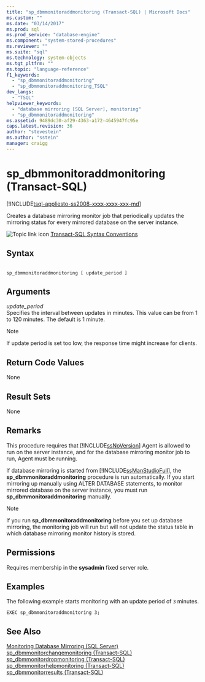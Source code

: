 ```yaml
---
title: "sp_dbmmonitoraddmonitoring (Transact-SQL) | Microsoft Docs"
ms.custom: ""
ms.date: "03/14/2017"
ms.prod: sql
ms.prod_service: "database-engine"
ms.component: "system-stored-procedures"
ms.reviewer: ""
ms.suite: "sql"
ms.technology: system-objects
ms.tgt_pltfrm: ""
ms.topic: "language-reference"
f1_keywords: 
  - "sp_dbmmonitoraddmonitoring"
  - "sp_dbmmonitoraddmonitoring_TSQL"
dev_langs: 
  - "TSQL"
helpviewer_keywords: 
  - "database mirroring [SQL Server], monitoring"
  - "sp_dbmmonitoraddmonitoring"
ms.assetid: 9489dc30-af29-4363-a172-4645947fc95e
caps.latest.revision: 36
author: "stevestein"
ms.author: "sstein"
manager: craigg
---
```

# sp_dbmmonitoraddmonitoring (Transact-SQL)
[!INCLUDE[tsql-appliesto-ss2008-xxxx-xxxx-xxx-md](../../includes/tsql-appliesto-ss2008-xxxx-xxxx-xxx-md.md)]

  Creates a database mirroring monitor job that periodically updates the mirroring status for every mirrored database on the server instance.  
  
 ![Topic link icon](../../database-engine/configure-windows/media/topic-link.gif "Topic link icon") [Transact-SQL Syntax Conventions](../../t-sql/language-elements/transact-sql-syntax-conventions-transact-sql.md)  
  
## Syntax  
  
```  
  
sp_dbmmonitoraddmonitoring [ update_period ]  
```  
  
## Arguments  
 *update_period*  
 Specifies the interval between updates in minutes. This value can be from 1 to 120 minutes. The default is 1 minute.  
  
> [!NOTE]  
>  If update period is set too low, the response time might increase for clients.  
  
## Return Code Values  
 None  
  
## Result Sets  
 None  
  
## Remarks  
 This procedure requires that [!INCLUDE[ssNoVersion](../../includes/ssnoversion-md.md)] Agent is allowed to run on the server instance, and for the database mirroring monitor job to run, Agent must be running.  
  
 If database mirroring is started from [!INCLUDE[ssManStudioFull](../../includes/ssmanstudiofull-md.md)], the **sp_dbmmonitoraddmonitoring** procedure is run automatically. If you start mirroring up manually using ALTER DATABASE statements, to monitor mirrored database on the server instance, you must run **sp_dbmmonitoraddmonitoring** manually.  
  
> [!NOTE]  
>  If you run **sp_dbmmonitoraddmonitoring** before you set up database mirroring, the monitoring job will run but will not update the status table in which database mirroring monitor history is stored.  
  
## Permissions  
 Requires membership in the **sysadmin** fixed server role.  
  
## Examples  
 The following example starts monitoring with an update period of `3` minutes.  
  
```  
EXEC sp_dbmmonitoraddmonitoring 3;  
```  
  
## See Also  
 [Monitoring Database Mirroring &#40;SQL Server&#41;](../../database-engine/database-mirroring/monitoring-database-mirroring-sql-server.md)   
 [sp_dbmmonitorchangemonitoring &#40;Transact-SQL&#41;](../../relational-databases/system-stored-procedures/sp-dbmmonitorchangemonitoring-transact-sql.md)   
 [sp_dbmmonitordropmonitoring &#40;Transact-SQL&#41;](../../relational-databases/system-stored-procedures/sp-dbmmonitordropmonitoring-transact-sql.md)   
 [sp_dbmmonitorhelpmonitoring &#40;Transact-SQL&#41;](../../relational-databases/system-stored-procedures/sp-dbmmonitorhelpmonitoring-transact-sql.md)   
 [sp_dbmmonitorresults &#40;Transact-SQL&#41;](../../relational-databases/system-stored-procedures/sp-dbmmonitorresults-transact-sql.md)  
  
  
